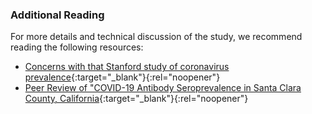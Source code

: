 ### Additional Reading

For more details and technical discussion of the study, we recommend reading the following resources:

* [Concerns with that Stanford study of coronavirus prevalence](https://statmodeling.stat.columbia.edu/2020/04/19/fatal-flaws-in-stanford-study-of-coronavirus-prevalence){:target="_blank"}{:rel="noopener"}
* [Peer Review of "COVID-19 Antibody Seroprevalence in Santa Clara County, California](https://medium.com/@balajis/peer-review-of-covid-19-antibody-seroprevalence-in-santa-clara-county-california-1f6382258c25){:target="_blank"}{:rel="noopener"}
